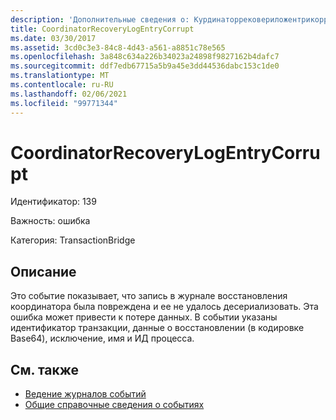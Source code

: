 ```yaml
---
description: 'Дополнительные сведения о: Курдинаторрековериложентрикоррупт'
title: CoordinatorRecoveryLogEntryCorrupt
ms.date: 03/30/2017
ms.assetid: 3cd0c3e3-84c8-4d43-a561-a8851c78e565
ms.openlocfilehash: 3a848c634a226b34023a24898f9827162b4dafc7
ms.sourcegitcommit: ddf7edb67715a5b9a45e3dd44536dabc153c1de0
ms.translationtype: MT
ms.contentlocale: ru-RU
ms.lasthandoff: 02/06/2021
ms.locfileid: "99771344"
---
```

# <a name="coordinatorrecoverylogentrycorrupt"></a>CoordinatorRecoveryLogEntryCorrupt

Идентификатор: 139  
  
 Важность: ошибка  
  
 Категория: TransactionBridge  
  
## <a name="description"></a>Описание  

 Это событие показывает, что запись в журнале восстановления координатора была повреждена и ее не удалось десериализовать. Эта ошибка может привести к потере данных. В событии указаны идентификатор транзакции, данные о восстановлении (в кодировке Base64), исключение, имя и ИД процесса.  
  
## <a name="see-also"></a>См. также

- [Ведение журналов событий](index.md)
- [Общие справочные сведения о событиях](events-general-reference.md)

